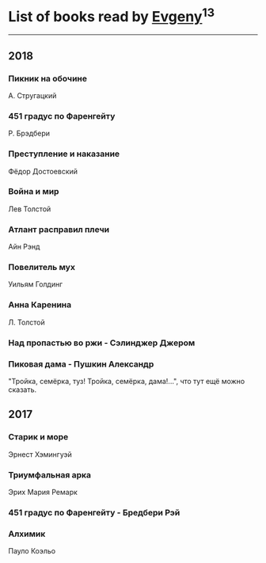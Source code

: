 # List of books read by [Evgeny](https://plus.google.com/105112991095828409681)<sup>13</sup>
---

## 2018

### Пикник на обочине
А. Стругацкий


### 451 градус по Фаренгейту
Р. Брэдбери


### Преступление и наказание
Фёдор Достоевский


### Война и мир
Лев Толстой


### Атлант расправил плечи
Айн Рэнд


### Повелитель мух
Уильям Голдинг


### Анна Каренина
Л. Толстой


### Над пропастью во ржи - Сэлинджер Джером


### Пиковая дама - Пушкин Александр
"Тройка, семёрка, туз! Тройка, семёрка, дама!...", что тут ещё можно сказать.



## 2017

### Старик и море
Эрнест Хэмингуэй


### Триумфальная арка
Эрих Мария Ремарк


### 451 градус по Фаренгейту - Бредбери Рэй


### Алхимик
Пауло Коэльо



